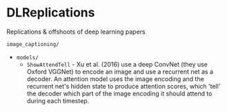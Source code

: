 # DLReplications
Replications & offshoots of deep learning papers

`image_captioning/`  
- `models/`  
    - `ShowAttendTell` - Xu et al. (2016) use a deep ConvNet (they use Oxford VGGNet) to encode an image and use a recurrent net as a decoder. An attention model uses the image encoding and the recurrent net's hidden state to produce attention scores, which 'tell' the decoder which part of the image encoding it should attend to during each timestep. 

